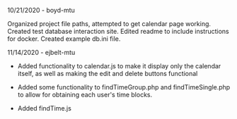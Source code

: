 10/21/2020 - boyd-mtu

Organized project file paths, attempted to get calendar page working. Created test database interaction site. Edited readme to include instructions for docker. Created example db.ini file.

11/14/2020 - ejbelt-mtu

+ Added functionality to calendar.js to make it display only the calendar itself, as well as making the edit and delete buttons functional

+ Added some functionality to findTimeGroup.php and findTimeSingle.php to allow for obtaining each user's time blocks.

+ Added findTime.js
